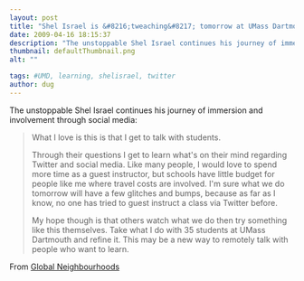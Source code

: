 ```yaml
---
layout: post
title: "Shel Israel is &#8216;tweaching&#8217; tomorrow at UMass Dartmouth"
date: 2009-04-16 18:15:37
description: "The unstoppable Shel Israel continues his journey of immersion and involvement through social media --  What I love is this is that I get to talk with students. Through their questions I get to learn what&#8217;s on their mind regarding Twitter&#8230;"
thumbnail: defaultThumbnail.png
alt: ""

tags: #UMD, learning, shelisrael, twitter
author: dug
---
```


<p>The unstoppable Shel Israel continues his journey of immersion and involvement through social media:</p>

<blockquote><p>What I love is this is that I get to talk with students. </p>

<p>Through their questions I get to learn what's on their mind regarding Twitter and social media. Like many people, I would love to spend more time as a guest instructor, but schools have little budget for people like me where travel costs are involved. I'm sure what we do tomorrow will have a few glitches and bumps, because as far as I know, no one has tried to guest instruct a class via Twitter before. </p>

<p>My hope though is that others watch what we do then try something like this themselves. Take what I do with 35 students at UMass Dartmouth and refine it. This may be a new way to remotely talk with people who want to learn.</p></blockquote>

<p>From <a href="http://redcouch.typepad.com/weblog/2009/04/tweaching-tomorrow-at-umass-dartmouth.html">Global Neighbourhoods</a></p>
